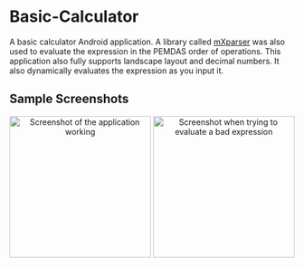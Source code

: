 # Basic-Calculator

A basic calculator Android application. A library called [mXparser](http://mathparser.org/) was also used to evaluate the expression in the PEMDAS order of operations. This application also fully supports landscape layout and decimal numbers. It also dynamically evaluates the expression as you input it. 

## Sample Screenshots
<p align="center">
  <img src="https://pbs.twimg.com/media/DQC7Sp-U8AEEdFT.jpg" width="250" alt="Screenshot of the application working">
  <img src="https://pbs.twimg.com/media/DQC7UfnUQAAgxRG.jpg" width="250" alt="Screenshot when trying to evaluate a bad expression">
</p>
